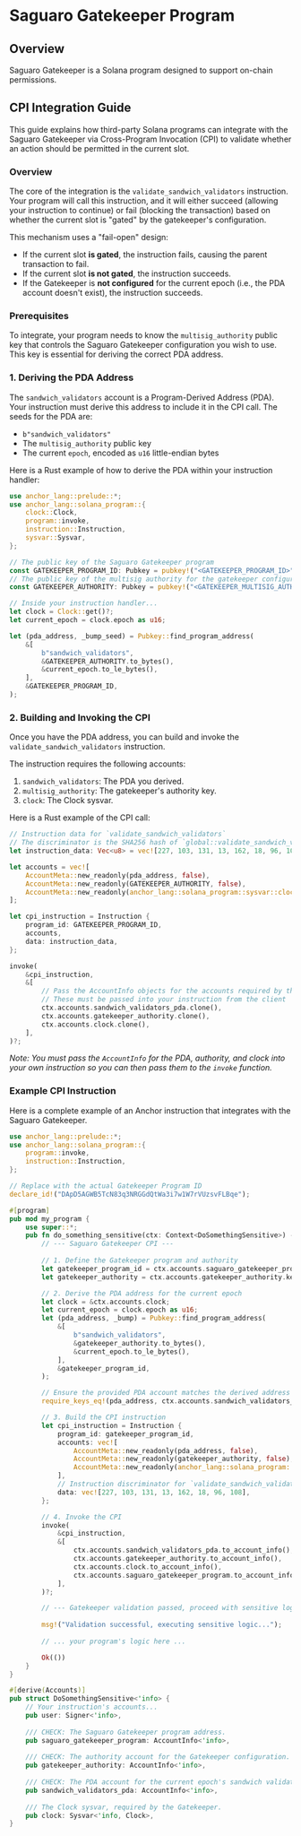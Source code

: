 # Saguaro Gatekeeper Program

## Overview

Saguaro Gatekeeper is a Solana program designed to support on-chain permissions.

## CPI Integration Guide

This guide explains how third-party Solana programs can integrate with the Saguaro Gatekeeper via Cross-Program Invocation (CPI) to validate whether an action should be permitted in the current slot.

### Overview

The core of the integration is the `validate_sandwich_validators` instruction. Your program will call this instruction, and it will either succeed (allowing your instruction to continue) or fail (blocking the transaction) based on whether the current slot is "gated" by the gatekeeper's configuration.

This mechanism uses a "fail-open" design:
- If the current slot **is gated**, the instruction fails, causing the parent transaction to fail.
- If the current slot **is not gated**, the instruction succeeds.
- If the Gatekeeper is **not configured** for the current epoch (i.e., the PDA account doesn't exist), the instruction succeeds.

### Prerequisites

To integrate, your program needs to know the `multisig_authority` public key that controls the Saguaro Gatekeeper configuration you wish to use. This key is essential for deriving the correct PDA address.

### 1. Deriving the PDA Address

The `sandwich_validators` account is a Program-Derived Address (PDA). Your instruction must derive this address to include it in the CPI call. The seeds for the PDA are:
- `b"sandwich_validators"`
- The `multisig_authority` public key
- The current `epoch`, encoded as `u16` little-endian bytes

Here is a Rust example of how to derive the PDA within your instruction handler:

```rust
use anchor_lang::prelude::*;
use anchor_lang::solana_program::{
    clock::Clock,
    program::invoke,
    instruction::Instruction,
    sysvar::Sysvar,
};

// The public key of the Saguaro Gatekeeper program
const GATEKEEPER_PROGRAM_ID: Pubkey = pubkey!("<GATEKEEPER_PROGRAM_ID>");
// The public key of the multisig authority for the gatekeeper configuration
const GATEKEEPER_AUTHORITY: Pubkey = pubkey!("<GATEKEEPER_MULTISIG_AUTHORITY_PUBKEY>");

// Inside your instruction handler...
let clock = Clock::get()?;
let current_epoch = clock.epoch as u16;

let (pda_address, _bump_seed) = Pubkey::find_program_address(
    &[
        b"sandwich_validators",
        &GATEKEEPER_AUTHORITY.to_bytes(),
        &current_epoch.to_le_bytes(),
    ],
    &GATEKEEPER_PROGRAM_ID,
);
```

### 2. Building and Invoking the CPI

Once you have the PDA address, you can build and invoke the `validate_sandwich_validators` instruction.

The instruction requires the following accounts:
1.  `sandwich_validators`: The PDA you derived.
2.  `multisig_authority`: The gatekeeper's authority key.
3.  `clock`: The Clock sysvar.

Here is a Rust example of the CPI call:

```rust
// Instruction data for `validate_sandwich_validators`
// The discriminator is the SHA256 hash of `global::validate_sandwich_validators`
let instruction_data: Vec<u8> = vec![227, 103, 131, 13, 162, 18, 96, 108];

let accounts = vec![
    AccountMeta::new_readonly(pda_address, false),
    AccountMeta::new_readonly(GATEKEEPER_AUTHORITY, false),
    AccountMeta::new_readonly(anchor_lang::solana_program::sysvar::clock::ID, false),
];

let cpi_instruction = Instruction {
    program_id: GATEKEEPER_PROGRAM_ID,
    accounts,
    data: instruction_data,
};

invoke(
    &cpi_instruction,
    &[
        // Pass the AccountInfo objects for the accounts required by the CPI
        // These must be passed into your instruction from the client
        ctx.accounts.sandwich_validators_pda.clone(),
        ctx.accounts.gatekeeper_authority.clone(),
        ctx.accounts.clock.clone(),
    ],
)?;
```
*Note: You must pass the `AccountInfo` for the PDA, authority, and clock into your own instruction so you can then pass them to the `invoke` function.*

### Example CPI Instruction

Here is a complete example of an Anchor instruction that integrates with the Saguaro Gatekeeper.

```rust
use anchor_lang::prelude::*;
use anchor_lang::solana_program::{
    program::invoke,
    instruction::Instruction,
};

// Replace with the actual Gatekeeper Program ID
declare_id!("DApD5AGWB5TcN83q3NRGGdQtWa3i7w1W7rVUzsvFLBqe");

#[program]
pub mod my_program {
    use super::*;
    pub fn do_something_sensitive(ctx: Context<DoSomethingSensitive>) -> Result<()> {
        // --- Saguaro Gatekeeper CPI ---
        
        // 1. Define the Gatekeeper program and authority
        let gatekeeper_program_id = ctx.accounts.saguaro_gatekeeper_program.key();
        let gatekeeper_authority = ctx.accounts.gatekeeper_authority.key();

        // 2. Derive the PDA address for the current epoch
        let clock = &ctx.accounts.clock;
        let current_epoch = clock.epoch as u16;
        let (pda_address, _bump) = Pubkey::find_program_address(
            &[
                b"sandwich_validators",
                &gatekeeper_authority.to_bytes(),
                &current_epoch.to_le_bytes(),
            ],
            &gatekeeper_program_id,
        );

        // Ensure the provided PDA account matches the derived address
        require_keys_eq!(pda_address, ctx.accounts.sandwich_validators_pda.key(), "InvalidSandwichValidatorPDA");

        // 3. Build the CPI instruction
        let cpi_instruction = Instruction {
            program_id: gatekeeper_program_id,
            accounts: vec![
                AccountMeta::new_readonly(pda_address, false),
                AccountMeta::new_readonly(gatekeeper_authority, false),
                AccountMeta::new_readonly(anchor_lang::solana_program::sysvar::clock::ID, false),
            ],
            // Instruction discriminator for `validate_sandwich_validators`
            data: vec![227, 103, 131, 13, 162, 18, 96, 108],
        };

        // 4. Invoke the CPI
        invoke(
            &cpi_instruction,
            &[
                ctx.accounts.sandwich_validators_pda.to_account_info(),
                ctx.accounts.gatekeeper_authority.to_account_info(),
                ctx.accounts.clock.to_account_info(),
                ctx.accounts.saguaro_gatekeeper_program.to_account_info(),
            ],
        )?;

        // --- Gatekeeper validation passed, proceed with sensitive logic ---
        
        msg!("Validation successful, executing sensitive logic...");
        
        // ... your program's logic here ...

        Ok(())
    }
}

#[derive(Accounts)]
pub struct DoSomethingSensitive<'info> {
    // Your instruction's accounts...
    pub user: Signer<'info>,
    
    /// CHECK: The Saguaro Gatekeeper program address.
    pub saguaro_gatekeeper_program: AccountInfo<'info>,
    
    /// CHECK: The authority account for the Gatekeeper configuration.
    pub gatekeeper_authority: AccountInfo<'info>,
    
    /// CHECK: The PDA account for the current epoch's sandwich validators.
    pub sandwich_validators_pda: AccountInfo<'info>,
    
    /// The Clock sysvar, required by the Gatekeeper.
    pub clock: Sysvar<'info, Clock>,
}
```
